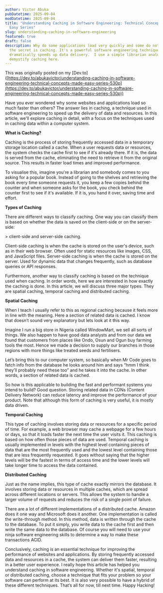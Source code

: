```yaml
---
author: Victor Abuka
pubDatetime: 2025-09-04
modDatetime: 2025-09-04
title: "Understanding Caching in Software Engineering: Technical Concepts Made
  Easy Series"
slug: understanding-caching-in-software-engineering
featured: true
draft: false
description: Why do some applications load very quickly and some do not? Part of
  the secret is caching. It's a powerful software engineering technique that
  dramatically speeds up data delivery.  I use a simple librarian analogy to
  demystify caching here.
---
```

This was originally posted on my \[Dev.to\]([https://dev.to/abukavictor/understanding-caching-in-software-engineering-technical-concepts-made-easy-series-530p](https://dev.to/abukavictor/understanding-caching-in-software-engineering-technical-concepts-made-easy-series-530p))

Have you ever wondered why some websites and applications load so much faster than others? The answer lies in caching, a technique used in software engineering to speed up the delivery of data and resources. In this article, we'll explore caching in detail, with a focus on the techniques used in caching data within a computer system.

**What is Caching?**

Caching is the process of storing frequently accessed data in a temporary storage location called a cache. When a user requests data or resources, the system checks the cache first to see if it's already there. If it is, the data is served from the cache, eliminating the need to retrieve it from the original source. This results in faster load times and improved performance.

To visualise this, imagine you're a librarian and somebody comes to you asking for a popular book. Instead of going to the shelves and retrieving the book every time someone requests it, you keep a few copies behind the counter and when someone asks for the book, you check behind the counter first to see if it's available. If it is, you hand it over, saving time and effort.

**Types of Caching**

There are different ways to classify caching. One way you can classify them is based on whether the data is saved on the client-side or on the server-side:

\> client-side and server-side caching.

Client-side caching is when the cache is stored on the user's device, such as in their web browser. Often used for static resources like images, CSS, and JavaScript files. Server-side caching is when the cache is stored on the server. Used for dynamic data that changes frequently, such as database queries or API responses.

Furthermore, another way to classify caching is based on the technique used when caching. In order words, here we are interested in how exactly the caching is done. In this article, we will discuss three major types. They are spatial caching, temporal caching and distributed caching.

**Spatial Caching**

When I teach I usually refer to this as regional caching because it feels more in line with the meaning. Here a section of related data is cached. I know that doesn’t sound very explanatory but lets look at it this way.

Imagine I run a big store in Nigeria called WindowMart, we sell all sorts of things. We also happen to have good data analysts and from our data we found that customers from places like Ondo, Osun and Ogun buy farming tools the most. Hence we made a decision to supply our branches in those regions with more things like treated seeds and fertilisers.

Let’s bring this to our computer system, so basically when Mr Code goes to fetch info from the database he looks around him and says “hmm I think they’ll probably need these too” and he takes it into the cache. In other words, a section of related data is cached.

So how is this applicable to building the fast and performant systems you intend to build? Good question. Storing related data in CDNs (Content Delivery Network) can reduce latency and improve the performance of your product. Note that although this form of caching is very useful, it is mostly data driven.

**Temporal Caching**

This type of caching involves storing data or resources for a specific period of time. For example, a web browser may cache a webpage for a few hours or days, so that it loads faster the next time the user visits it. This caching is based on how often those pieces of data are used. Temporal caching is usually implemented in levels with the highest level containing pieces of data that are the most frequently used and the lowest level containing those that are less frequently requested. It goes without saying that the higher levels will be the fastest in terms of access time and the lower levels will take longer time to access the data contained.

**Distributed Caching**

Just as the name implies, this type of cache exactly mirrors the database. It involves storing data or resources in multiple caches, which are spread across different locations or servers. This allows the system to handle a larger volume of requests and reduces the risk of a single point of failure.

There are a lot of different implementations of a distributed cache. Amazon does it one way and Microsoft does it another. One implementation is called the write-through method. In this method, data is written through the cache to the database. To put it simply, you write data to the cache first and then write the same data to the database. Of course you will need to use your ninja software engineering skills to determine a way to make these transactions ACID. 

Conclusively, caching is an essential technique for improving the performance of websites and applications. By storing frequently accessed data and resources in a cache, the system can deliver them faster, resulting in a better user experience. I really hope this article has helped you understand caching in software engineering. Whether it's spatial, temporal or distributed caching, choose a technique that fits your problem so your software can perform at its best. It is also very possible to have a hybrid of these different techniques. That’s all for now, till next time. Happy Hacking!